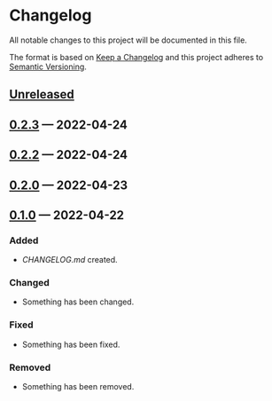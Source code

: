 # Changelog

All notable changes to this project will be documented in this file.

The format is based on [Keep a Changelog](http://keepachangelog.com)
and this project adheres to [Semantic Versioning](http://semver.org/spec/v2.0.0.html).


## [Unreleased]

## [0.2.3] — 2022-04-24

## [0.2.2] — 2022-04-24

## [0.2.0] — 2022-04-23

## [0.1.0] — 2022-04-22
### Added
- _CHANGELOG.md_ created.
### Changed
- Something has been changed.
### Fixed
- Something has been fixed.
### Removed
- Something has been removed.


[0.1.0]: https://github.com///compare/0.0.0...0.1.0
[0.2.0]: https://github.com///compare/0.1.0...0.2.0
[0.2.2]: https://github.com///compare/0.2.0...0.2.2
[0.2.3]: https://github.com///compare/0.2.2...0.2.3
[Unreleased]: https://github.com///compare/0.2.3...HEAD
